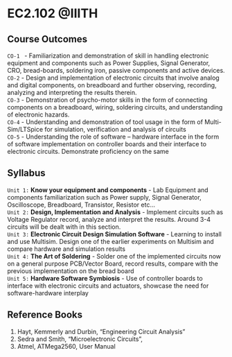 # EC2.102 @IIITH

## **Course Outcomes**

`CO-1 ` - Familiarization and demonstration of skill in handling electronic equipment and 
components such as Power Supplies, Signal Generator, CRO, bread-boards, soldering iron, 
passive components and active devices.  \
`CO-2` - Design and implementation of electronic circuits that involve analog and digital 
components, on breadboard and further observing, recording, analyzing and interpreting the 
results therein.     \
`CO-3` -  Demonstration of psycho-motor skills in the form of connecting components on a 
breadboard, wiring, soldering circuits, and understanding of electronic hazards.       \
`CO-4` -  Understanding and demonstration of tool usage in the form of Multi-Sim/LTSpice for 
simulation, verification and analysis of circuits \
`CO-5` - Understanding the role of software – hardware interface in the form of software 
implementation on controller boards and their interface to electronic circuits. Demonstrate 
proficiency on the same 
## **Syllabus**
`Unit 1:` **Know your equipment and components** - Lab Equipment and components 
familiarization such as Power supply, Signal Generator, Oscilloscope, Breadboard, 
Transistor, Resistor etc... \
`Unit 2:` **Design, Implementation and Analysis** - Implement circuits such as Voltage 
Regulator record, analyze and interpret the results. Around 3-4 circuits will be dealt 
with in this section. \
`Unit 3:` **Electronic Circuit Design Simulation Software** - Learning to install and use 
Multisim. Design one of the earlier experiments on Multisim and compare hardware 
and simulation results \
`Unit 4:` **The Art of Soldering** - Solder one of the implemented circuits now on a general 
purpose PCB/Vector Board, record results, compare with the previous implementation 
on the bread board \
`Unit 5:` **Hardware Software Symbiosis** - Use of controller boards to interface with 
electronic circuits and actuators, showcase the need for software-hardware interplay 

## **Reference Books**
1. Hayt, Kemmerly and Durbin, “Engineering Circuit Analysis”
2. Sedra and Smith, “Microelectronic Circuits”,
3. Atmel, ATMega2560, User Manual
